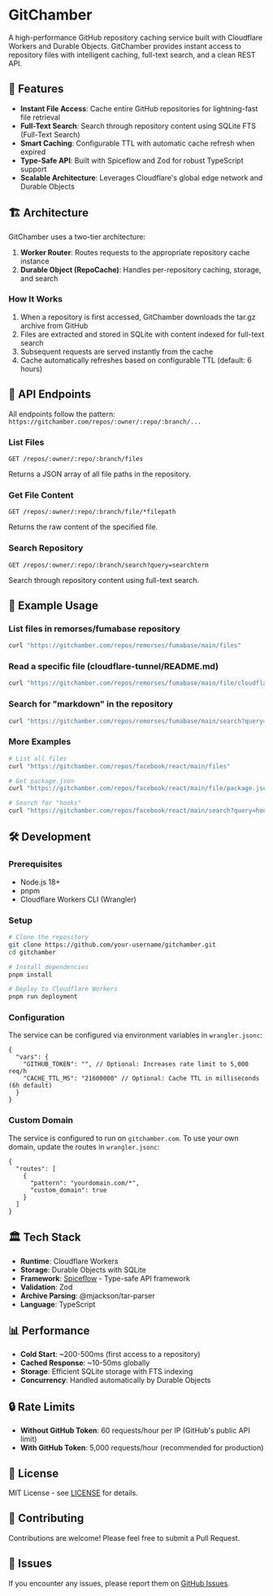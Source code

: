 # GitChamber

A high-performance GitHub repository caching service built with Cloudflare Workers and Durable Objects. GitChamber provides instant access to repository files with intelligent caching, full-text search, and a clean REST API.

## 🚀 Features

- **Instant File Access**: Cache entire GitHub repositories for lightning-fast file retrieval
- **Full-Text Search**: Search through repository content using SQLite FTS (Full-Text Search)
- **Smart Caching**: Configurable TTL with automatic cache refresh when expired
- **Type-Safe API**: Built with Spiceflow and Zod for robust TypeScript support
- **Scalable Architecture**: Leverages Cloudflare's global edge network and Durable Objects

## 🏗️ Architecture

GitChamber uses a two-tier architecture:

1. **Worker Router**: Routes requests to the appropriate repository cache instance
2. **Durable Object (RepoCache)**: Handles per-repository caching, storage, and search

### How It Works

1. When a repository is first accessed, GitChamber downloads the tar.gz archive from GitHub
2. Files are extracted and stored in SQLite with content indexed for full-text search
3. Subsequent requests are served instantly from the cache
4. Cache automatically refreshes based on configurable TTL (default: 6 hours)

## 📡 API Endpoints

All endpoints follow the pattern: `https://gitchamber.com/repos/:owner/:repo/:branch/...`

### List Files
```
GET /repos/:owner/:repo/:branch/files
```
Returns a JSON array of all file paths in the repository.

### Get File Content
```
GET /repos/:owner/:repo/:branch/file/*filepath
```
Returns the raw content of the specified file.

### Search Repository
```
GET /repos/:owner/:repo/:branch/search?query=searchterm
```
Search through repository content using full-text search.

## 🔧 Example Usage

### List files in remorses/fumabase repository
```bash
curl "https://gitchamber.com/repos/remorses/fumabase/main/files"
```

### Read a specific file (cloudflare-tunnel/README.md)
```bash
curl "https://gitchamber.com/repos/remorses/fumabase/main/file/cloudflare-tunnel/README.md"
```

### Search for "markdown" in the repository
```bash
curl "https://gitchamber.com/repos/remorses/fumabase/main/search?query=markdown"
```

### More Examples
```bash
# List all files
curl "https://gitchamber.com/repos/facebook/react/main/files"

# Get package.json
curl "https://gitchamber.com/repos/facebook/react/main/file/package.json"

# Search for "hooks"
curl "https://gitchamber.com/repos/facebook/react/main/search?query=hooks"
```

## 🛠️ Development

### Prerequisites
- Node.js 18+
- pnpm
- Cloudflare Workers CLI (Wrangler)

### Setup
```bash
# Clone the repository
git clone https://github.com/your-username/gitchamber.git
cd gitchamber

# Install dependencies
pnpm install

# Deploy to Cloudflare Workers
pnpm run deployment
```

### Configuration

The service can be configured via environment variables in `wrangler.jsonc`:

```jsonc
{
  "vars": {
    "GITHUB_TOKEN": "", // Optional: Increases rate limit to 5,000 req/h
    "CACHE_TTL_MS": "21600000" // Optional: Cache TTL in milliseconds (6h default)
  }
}
```

### Custom Domain

The service is configured to run on `gitchamber.com`. To use your own domain, update the routes in `wrangler.jsonc`:

```jsonc
{
  "routes": [
    {
      "pattern": "yourdomain.com/*",
      "custom_domain": true
    }
  ]
}
```

## 🏛️ Tech Stack

- **Runtime**: Cloudflare Workers
- **Storage**: Durable Objects with SQLite
- **Framework**: [Spiceflow](https://getspiceflow.com) - Type-safe API framework
- **Validation**: Zod
- **Archive Parsing**: @mjackson/tar-parser
- **Language**: TypeScript

## 📊 Performance

- **Cold Start**: ~200-500ms (first access to a repository)
- **Cached Response**: ~10-50ms globally
- **Storage**: Efficient SQLite storage with FTS indexing
- **Concurrency**: Handled automatically by Durable Objects

## 🔒 Rate Limits

- **Without GitHub Token**: 60 requests/hour per IP (GitHub's public API limit)
- **With GitHub Token**: 5,000 requests/hour (recommended for production)

## 📄 License

MIT License - see [LICENSE](LICENSE) for details.

## 🤝 Contributing

Contributions are welcome! Please feel free to submit a Pull Request.

## 🐛 Issues

If you encounter any issues, please report them on [GitHub Issues](https://github.com/your-username/gitchamber/issues).